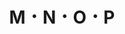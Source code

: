 ---
title: "M ･ N ･ O ･ P"
linkTitle: "M ･ N ･ O ･ P"
weight: 13
hide_readingtime: true
description: >
---
